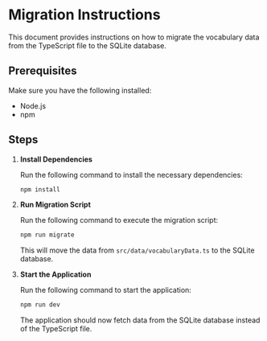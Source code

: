 # Migration Instructions

This document provides instructions on how to migrate the vocabulary data from the TypeScript file to the SQLite database.

## Prerequisites

Make sure you have the following installed:

- Node.js
- npm

## Steps

1. **Install Dependencies**

   Run the following command to install the necessary dependencies:

   ```bash
   npm install
   ```

2. **Run Migration Script**

   Run the following command to execute the migration script:

   ```bash
   npm run migrate
   ```

   This will move the data from `src/data/vocabularyData.ts` to the SQLite database.

3. **Start the Application**

   Run the following command to start the application:

   ```bash
   npm run dev
   ```

   The application should now fetch data from the SQLite database instead of the TypeScript file.
